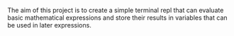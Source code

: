 The aim of this project is to create a simple terminal repl that can evaluate basic mathematical expressions and store their results in variables that can be used in later expressions.
